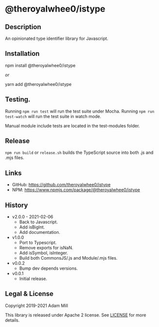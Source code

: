 # @theroyalwhee0/istype

## Description
An opinionated type identifier library for Javascript.


## Installation
npm install @theroyalwhee0/istype

*or*

yarn add @theroyalwhee0/istype


## Testing.
Running ```npm run test``` will run the test suite under Mocha. Running ```npm run test-watch``` will run the test suite in watch mode.

Manual module include tests are located in the test-modules folder.


## Release
```npm run build``` or ```release.sh``` builds the TypeScript source into both .js and .mjs files.


## Links
- GitHub: https://github.com/theroyalwhee0/istype
- NPM: https://www.npmjs.com/package/@theroyalwhee0/istype


## History
- v2.0.0 - 2021-02-06
  - Back to Javascript.
  - Add isBigInt.
  - Add documentation.
- v1.0.0
  - Port to Typescript.
  - Remove exports for isNaN.
  - Add isSymbol, isInteger.
  - Build both CommonsJS/.js and Module/.mjs files.
- v0.0.2
  - Bump dev depends versions.
- v0.0.1
  - Initial release.


## Legal & License
Copyright 2019-2021 Adam Mill

This library is released under Apache 2 license. See [LICENSE](https://github.com/theroyalwhee0/istype/blob/master/LICENSE) for more details.

